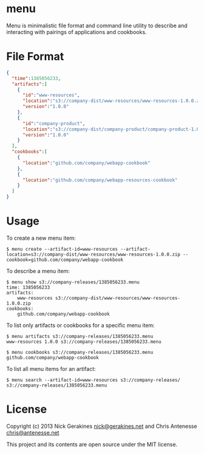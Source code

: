 # menu

Menu is minimalistic file format and command line utility to describe and interacting with pairings of applications and cookbooks.

# File Format

```json
{
  "time":1385056233,
  "artifacts":[
    {
      "id":"www-resources",
      "location":"s3://company-dist/www-resources/www-resources-1.0.0.zip",
      "version":"1.0.0"
    },
    {
      "id":"company-product",
      "location":"s3://company-dist/company-product/company-product-1.0.0.zip",
      "version":"1.0.0"
    }
  ],
  "cookbooks":[
    {
      "location":"github.com/company/webapp-cookbook"
    },
    {
      "location":"github.com/company/webapp-resources-cookbook"
    }
  ]
}
```

# Usage

To create a new menu item:

    $ menu create --artifact-id=www-resources --artifact-location=s3://company-dist/www-resources/www-resources-1.0.0.zip --cookbook=github.com/company/webapp-cookbook

To describe a menu item:

    $ menu show s3://company-releases/1385056233.menu
    time: 1385056233
    artifacts:
        www-resources s3://company-dist/www-resources/www-resources-1.0.0.zip
    cookbooks:
        github.com/company/webapp-cookbook

To list only artifacts or cookbooks for a specific menu item:

    $ menu artifacts s3://company-releases/1385056233.menu
    www-resources 1.0.0 s3://company-releases/1385056233.menu

    $ menu cookbooks s3://company-releases/1385056233.menu
    github.com/company/webapp-cookbook

To list all menu items for an artifact:

    $ menu search --artifact-id=www-resources s3://company-releases/
    s3://company-releases/1385056233.menu

# License

Copyright (c) 2013 Nick Gerakines <nick@gerakines.net> and Chris Antenesse <chris@antenesse.net>

This project and its contents are open source under the MIT license.
